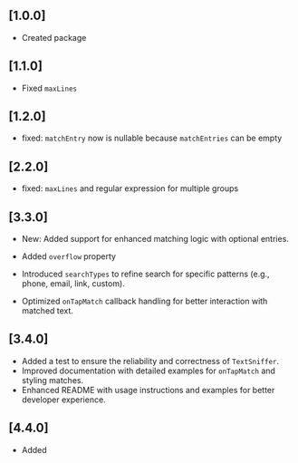 ## [1.0.0]

* Created package

## [1.1.0]

* Fixed `maxLines`

## [1.2.0]

* fixed: `matchEntry` now is nullable because `matchEntries` can be empty

## [2.2.0]

* fixed: `maxLines` and regular expression for multiple groups

## [3.3.0]

* New: Added support for enhanced matching logic with optional entries.

* Added `overflow` property

* Introduced `searchTypes` to refine search for specific patterns (e.g., phone, email, link, custom).

* Optimized `onTapMatch` callback handling for better interaction with matched text.

## [3.4.0]

* Added a test to ensure the reliability and correctness of `TextSniffer`.
* Improved documentation with detailed examples for `onTapMatch` and styling matches.
* Enhanced README with usage instructions and examples for better developer experience.

## [4.4.0]

* Added 